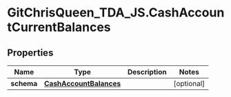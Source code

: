 # GitChrisQueen_TDA_JS.CashAccountCurrentBalances

## Properties
Name | Type | Description | Notes
------------ | ------------- | ------------- | -------------
**schema** | [**CashAccountBalances**](CashAccountBalances.md) |  | [optional] 


